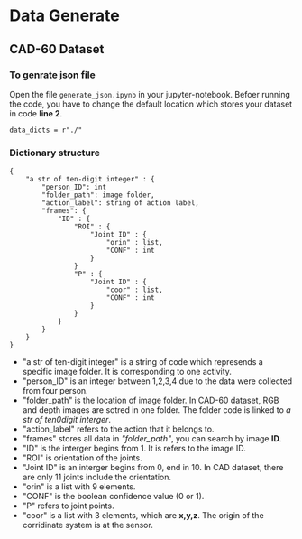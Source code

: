 # Data Generate

## CAD-60 Dataset

### To genrate json file

Open the file `generate_json.ipynb` in your jupyter-notebook. Befoer running the code, you have to change the default location which stores your dataset in code 
**line 2**.
```
data_dicts = r"./"
```

### Dictionary structure
```
{
    "a str of ten-digit integer" : {
        "person_ID": int
        "folder_path": image folder,
        "action_label": string of action label,
        "frames": {
            "ID" : {
                "ROI" : {
                    "Joint ID" : {
                        "orin" : list,
                        "CONF" : int
                    }
                }
                "P" : {
                    "Joint ID" : {
                        "coor" : list,
                        "CONF" : int
                    }
                }
            }
        }
    }
}
```
* "a str of ten-digit integer" is a string of code which represends a specific image folder. It is corresponding to one activity.
* "person_ID" is an integer between 1,2,3,4 due to the data were collected from four person.
* "folder_path" is the location of image folder. In CAD-60 dataset, RGB and depth images are sotred in one folder. The folder code is linked to *a str of ten0digit interger*.
* "action_label" refers to the action that it belongs to.
* "frames" stores all data in *"folder_path"*, you can search by image **ID**.
* "ID" is the interger begins from 1. It is refers to the image ID.
* "ROI" is orientation of the joints.
* "Joint ID" is an interger begins from 0, end in 10. In CAD dataset, there are only 11 joints include the orientation.
* "orin" is a list with 9 elements.
* "CONF" is the  boolean confidence value (0 or 1).
* "P" refers to joint points.
* "coor" is a list with 3 elements, which are **x,y,z**. The origin of the corridinate system is at the sensor.
